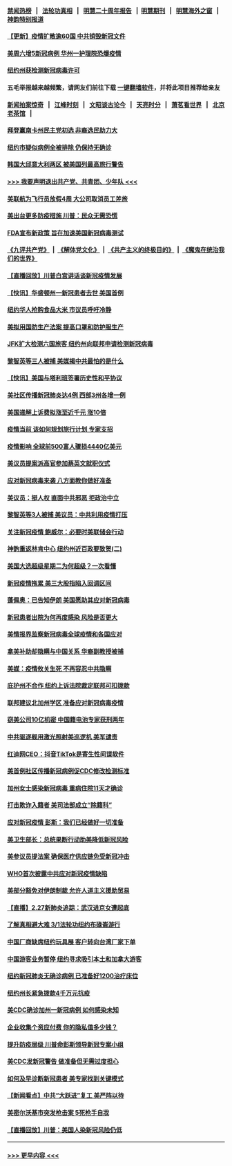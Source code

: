 #### [禁闻热榜](热点新闻.md?=0)  &nbsp;&nbsp;|&nbsp;&nbsp; [法轮功真相](https://github.com/gfw-breaker/truth/blob/master/README.md?=0) &nbsp;&nbsp;|&nbsp;&nbsp; [明慧二十周年报告](https://github.com/gfw-breaker/mh-reports/blob/master/README.md?=0) &nbsp;&nbsp;|&nbsp;&nbsp;[明慧期刊](https://github.com/gfw-breaker/mh-qikan) &nbsp;&nbsp;|&nbsp;&nbsp; [明慧海外之窗](https://github.com/gfw-breaker/mh-news/blob/master/README.md?=0) &nbsp;&nbsp;|&nbsp;&nbsp; [神韵特别报道](https://github.com/gfw-breaker/mh-news/blob/master/shenyun.md?=0)
#### [【更新】疫情扩散逾60国 中共销毁新冠文件](../pages/nsc412/n11890652.md?t=03011431) 
#### [美周六增5新冠病例 华州一护理院恐爆疫情](../pages/nsc412/n11905823.md?t=03011431) 
#### [纽约州获检测新冠病毒许可](../pages/nsc412/n11906069.md?t=03011431) 
#### 五毛举报越来越频繁，请网友们前往下载 [一键翻墙软件](https://github.com/gfw-breaker/ssr-accounts)，并将此项目推荐给亲友
#### [新闻拍案惊奇](https://github.com/gfw-breaker/banned-news/blob/master/pages/link4.md) &nbsp;&nbsp;|&nbsp;&nbsp; [江峰时刻](https://github.com/gfw-breaker/banned-news/blob/master/pages/link4.md) &nbsp;&nbsp;|&nbsp;&nbsp; [文昭谈古论今](https://github.com/gfw-breaker/banned-news/blob/master/pages/link4.md) &nbsp;&nbsp;|&nbsp;&nbsp; [天亮时分](https://github.com/gfw-breaker/banned-news/blob/master/pages/link4.md) &nbsp;&nbsp;|&nbsp;&nbsp; [萧茗看世界](https://github.com/gfw-breaker/banned-news/blob/master/pages/link4.md) &nbsp;&nbsp;|&nbsp;&nbsp; [北京老茶馆](https://github.com/gfw-breaker/banned-news/blob/master/pages/link4.md) &nbsp;&nbsp;|&nbsp;&nbsp; 
#### [拜登赢南卡州民主党初选 非裔选民助力大](../pages/nsc412/n11905930.md?t=03011431) 
#### [纽约市疑似病例全被排除 仍保持无确诊](../pages/nsc412/n11906039.md?t=03011431) 
#### [韩国大邱意大利两区 被美国列最高旅行警告](../pages/nsc412/n11905944.md?t=03011431) 
#### [>>> 我要声明退出共产党、共青团、少年队 <<<](https://github.com/begood0513/goodnews/blob/master/quit/letter.md) 
#### [美联航为飞行员放假4周 大公司取消员工差旅](../pages/nsc412/n11905894.md?t=03011431) 
#### [美出台更多防疫措施 川普：民众无需恐慌](../pages/nsc412/n11905747.md?t=03011431) 
#### [FDA宣布新政策 旨在加速美国新冠病毒测试](../pages/nsc412/n11905693.md?t=03011431) 
#### [《九评共产党》](https://github.com/begood0513/9ping.md/blob/master/README.md) &nbsp;|&nbsp; [《解体党文化》](../../../../jtdwh.md/blob/master/README.md)  &nbsp;|&nbsp; [《共产主义的终极目的》](../../../../gczydzjmd.md/blob/master/README.md) &nbsp;|&nbsp; [《魔鬼在统治我们的世界》](../../../../mgztzwmdsj.md/blob/master/README.md) 
#### [【直播回放】川普白宫讲话谈新冠疫情发展](../pages/nsc412/n11905588.md?t=03011431) 
#### [【快讯】华盛顿州一新冠患者去世 美国首例](../pages/nsc412/n11905571.md?t=03011431) 
#### [纽约华人抢购食品大米 市议员呼吁冷静](../pages/nsc412/n11904453.md?t=03011431) 
#### [美拟用国防生产法案 提高口罩和防护服生产](../pages/nsc412/n11905517.md?t=03011431) 
#### [JFK扩大检测六国旅客 纽约州向联邦申请检测新冠病毒](../pages/nsc412/n11905491.md?t=03011431) 
#### [黎智英等三人被捕 美媒揭中共最怕的是什么](../pages/nsc412/n11905316.md?t=03011431) 
#### [【快讯】美国与塔利班签署历史性和平协议](../pages/nsc412/n11905172.md?t=03011431) 
#### [美社区传播新冠肺炎达4例 西部3州各增一例](../pages/nsc412/n11904070.md?t=03011431) 
#### [美国递解上诉费拟涨至近千元  涨10倍](../pages/nsc412/n11904466.md?t=03011431) 
#### [疫情当前 该如何规划旅行计划 专家支招](../pages/nsc412/n11903865.md?t=03011431) 
#### [疫情影响 全球前500富人骤损4440亿美元](../pages/nsc412/n11904283.md?t=03011431) 
#### [美议员提案派高官参加蔡英文就职仪式](../pages/nsc412/n11904166.md?t=03011431) 
#### [应对新冠病毒来袭 八方面教你做好准备](../pages/nsc412/n11903736.md?t=03011431) 
#### [美议员：挺人权 直面中共邪恶 拒政治中立](../pages/nsc412/n11903790.md?t=03011431) 
#### [黎智英等3人被捕 美议员：中共利用疫情打压](../pages/nsc412/n11903768.md?t=03011431) 
#### [关注新冠疫情 鲍威尔：必要时美联储会行动](../pages/nsc412/n11903672.md?t=03011431) 
#### [神韵重返林肯中心 纽约州近百政要致贺(二)](../pages/nsc412/n11897500.md?t=03011431) 
#### [美国大选超级星期二为何超级？一次看懂](../pages/nsc412/n11903490.md?t=03011431) 
#### [新冠疫情拖累 美三大股指陷入回调区间](../pages/nsc412/n11903211.md?t=03011431) 
#### [蓬佩奥：已告知伊朗 美国愿助其应对新冠病毒](../pages/nsc412/n11903212.md?t=03011431) 
#### [新冠患者出院为何再度感染 风险是否更大](../pages/nsc412/n11903262.md?t=03011431) 
#### [美情报界监察新冠病毒全球疫情和各国应对](../pages/nsc412/n11903098.md?t=03011431) 
#### [拿美补助却隐瞒与中国关系 华裔副教授被捕](../pages/nsc412/n11901687.md?t=03011431) 
#### [美媒：疫情攸关生死 不再容忍中共隐瞒](../pages/nsc412/n11901694.md?t=03011431) 
#### [庇护州不合作  纽约上诉法院裁定联邦可扣拨款](../pages/nsc412/n11902238.md?t=03011431) 
#### [联邦建议北加州学区 准备应对新冠病毒疫情](../pages/nsc412/n11902448.md?t=03011431) 
#### [窃美公司10亿机密 中国籍电池专家获刑两年](../pages/nsc412/n11901996.md?t=03011431) 
#### [中共驱逐舰用激光照射美巡逻机 美军谴责](../pages/nsc412/n11901964.md?t=03011431) 
#### [红迪网CEO：抖音TikTok是寄生性间谍软件](../pages/nsc412/n11901675.md?t=03011431) 
#### [美首例社区传播新冠病例促CDC修改检测标准](../pages/nsc412/n11901490.md?t=03011431) 
#### [加州女士感染新冠病毒 重病住院11天才确诊](../pages/nsc412/n11901246.md?t=03011431) 
#### [打击欺诈入籍者 美司法部成立“除籍科”](../pages/nsc412/n11901364.md?t=03011431) 
#### [应对新冠疫情 彭斯：我们已经做好一切准备](../pages/nsc412/n11901268.md?t=03011431) 
#### [美卫生部长：总统果断行动助美降低新冠风险](../pages/nsc412/n11900906.md?t=03011431) 
#### [美参议员提法案 确保医疗供应链免受新冠冲击](../pages/nsc412/n11901144.md?t=03011431) 
#### [WHO首次披露中共应对新冠疫情缺陷](../pages/nsc412/n11900978.md?t=03011431) 
#### [美部分豁免对伊朗制裁 允许人道主义援助贸易](../pages/nsc412/n11900859.md?t=03011431) 
#### [【直播】2.27新肺炎追踪：武汉进京女遭起底](../pages/nsc412/n11900415.md?t=03011431) 
#### [了解真相避大难  3/1法轮功纽约布碌崙游行](../pages/nsc412/n11899501.md?t=03011431) 
#### [中国厂商缺席纽约玩具展  客户转向台湾厂家下单](../pages/nsc412/n11899505.md?t=03011431) 
#### [中国游客业务暂停  纽约寻求吸引本土和加拿大游客](../pages/nsc412/n11899492.md?t=03011431) 
#### [纽约新冠肺炎无确诊病例  已准备好1200治疗床位](../pages/nsc412/n11899474.md?t=03011431) 
#### [纽约州长紧急拨款4千万元抗疫](../pages/nsc412/n11899477.md?t=03011431) 
#### [美CDC确诊加州一新冠病例 如何感染未知](../pages/nsc412/n11899165.md?t=03011431) 
#### [企业收集个资应付费 你的隐私值多少钱？](../pages/nsc412/n11898097.md?t=03011431) 
#### [提升防疫层级 川普命彭斯领导新冠专案小组](../pages/nsc412/n11898934.md?t=03011431) 
#### [美CDC发新冠警告 做准备但无需过度担心](../pages/nsc412/n11898923.md?t=03011431) 
#### [如何及早诊断新冠患者 美专家找到关键模式](../pages/nsc412/n11898626.md?t=03011431) 
#### [【新闻看点】中共“大跃进”复工 美严阵以待](../pages/nsc412/n11898221.md?t=03011431) 
#### [美密尔沃基市突发枪击案 5死枪手自戕](../pages/nsc412/n11898687.md?t=03011431) 
#### [【直播回放】川普：美国人染新冠风险仍低](../pages/nsc412/n11898088.md?t=03011431) 

----
#### [ >>> 更早内容 <<< ](../indexes/nsc412-earlier.md)
